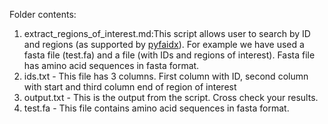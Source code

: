 Folder contents:
1. extract_regions_of_interest.md:This script allows user to search by ID and regions (as supported by [pyfaidx](https://github.com/mdshw5/pyfaidx)). For example we have used a fasta file (test.fa) and a file (with IDs and regions of interest). Fasta file has amino acid sequences in fasta format.
2. ids.txt - This file has 3 columns. First column with ID, second column with start and third column end of region of interest
3. output.txt - This is the output from the script. Cross check your results.
4. test.fa - This file contains amino acid sequences in fasta format.

